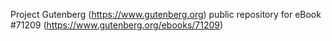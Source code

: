Project Gutenberg (https://www.gutenberg.org) public repository for
eBook #71209 (https://www.gutenberg.org/ebooks/71209)
